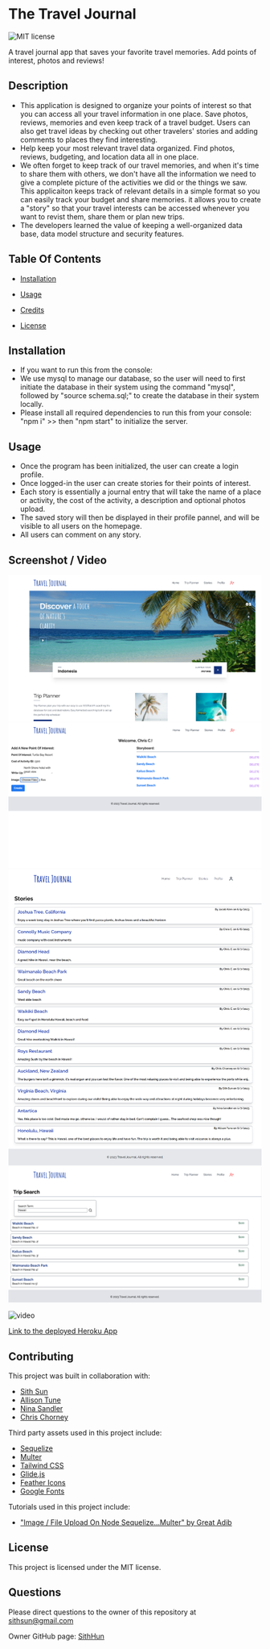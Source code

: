 # The Travel Journal

![MIT license](https://img.shields.io/badge/license-MIT-blue.svg)

A travel journal app that saves your favorite travel memories. Add points of interest, photos and reviews!

## Description

- This application is designed to organize your points of interest so that you can access all your travel information in one place. Save photos, reviews, memories and even keep track of a travel budget. Users can also get travel ideas by checking out other travelers' stories and adding comments to places they find interesting.
- Help keep your most relevant travel data organized. Find photos, reviews, budgeting, and location data all in one place.
- We often forget to keep track of our travel memories, and when it's time to share them with others, we don't have all the information we need to give a complete picture of the activities we did or the things we saw. This applicaiton keeps track of relevant details in a simple format so you can easily track your budget and share memories. it allows you to create a "story" so that your travel interests can be accessed whenever you want to revist them, share them or plan new trips.
- The developers learned the value of keeping a well-organized data base, data model structure and security features.

## Table Of Contents

- [Installation](#installation)

- [Usage](#usage)

- [Credits](#credits)

- [License](#license)

## Installation

- If you want to run this from the console:
- We use mysql to manage our database, so the user will need to first initiate the database in their system using the command "mysql", followed by "source schema.sql;" to create the database in their system locally.
- Please install all required dependencies to run this from your console: "npm i" >> then "npm start" to initialize the server.

## Usage

- Once the program has been initialized, the user can create a login profile.
- Once logged-in the user can create stories for their points of interest.
- Each story is essentially a journal entry that will take the name of a place or activity, the cost of the activity, a description and optional photos upload.
- The saved story will then be displayed in their profile pannel, and will be visible to all users on the homepage.
- All users can comment on any story.

## Screenshot / Video

![Home Screen](./assets/images/images-top.png)
![Profile](./assets/images/profile-with-add.png)
![Stories](./assets/images/stories.png)
![Home Screen](./assets/images/trip-search.png)

![video](./assets/images/)

[Link to the deployed Heroku App](https://travel-journal.herokuapp.com/)

## Contributing

This project was built in collaboration with:

- [Sith Sun](https://github.com/SithHun)
- [Allison Tune](https://github.com/amtune)
- [Nina Sandler](https://github.com/antigravityrunner)
- [Chris Chorney](https://github.com/ckc2007)

Third party assets used in this project include:

- [Sequelize](https://www.npmjs.com/package/sequelize)
- [Multer](https://www.npmjs.com/package/multer)
- [Tailwind CSS](https://tailwindcss.com/)
- [Glide.js](https://glidejs.com/)
- [Feather Icons](https://feathericons.com/)
- [Google Fonts](https://fonts.google.com/)

Tutorials used in this project include:

- ["Image / File Upload On Node Sequelize...Multer" by Great Adib](https://www.google.com/search?sxsrf=APwXEdd_5NYqHYZJ0dpjiUC_PNZlgV1P7A:1685826967600[…]rnsgqj_AhXsFFkFHZnnD9sQBSgAegQIExAB&biw=1810&bih=1006&dpr=0.9)

## License

This project is licensed under the MIT license.

## Questions

Please direct questions to the owner of this repository at sithsun@gmail.com

Owner GitHub page:
[SithHun](https://github.com/SithHun)
